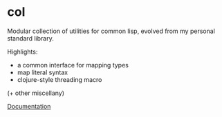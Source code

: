 # col
Modular collection of utilities for common lisp, evolved from my personal standard library.

Highlights:
- a common interface for mapping types
- map literal syntax
- clojure-style threading macro

(+ other miscellany)

[Documentation](http://docs.cjf.io/col/)
